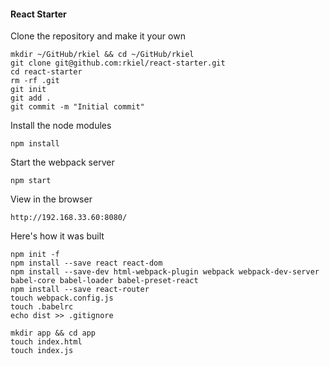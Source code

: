 #### React Starter

Clone the repository and make it your own

    mkdir ~/GitHub/rkiel && cd ~/GitHub/rkiel
    git clone git@github.com:rkiel/react-starter.git
    cd react-starter
    rm -rf .git
    git init
    git add .
    git commit -m "Initial commit"

Install the node modules

    npm install

Start the webpack server

    npm start

View in the browser

    http://192.168.33.60:8080/

Here's how it was built

    npm init -f
    npm install --save react react-dom
    npm install --save-dev html-webpack-plugin webpack webpack-dev-server babel-core babel-loader babel-preset-react
    npm install --save react-router
    touch webpack.config.js
    touch .babelrc
    echo dist >> .gitignore

    mkdir app && cd app
    touch index.html
    touch index.js
